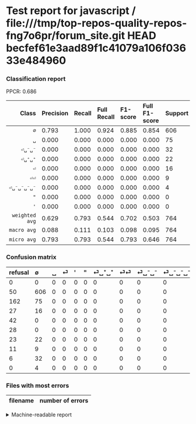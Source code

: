 # Test report for javascript / file:///tmp/top-repos-quality-repos-fng7o6pr/forum_site.git HEAD becfef61e3aad89f1c41079a106f03633e484960

### Classification report

PPCR: 0.686

| Class | Precision | Recall | Full Recall | F1-score | Full F1-score | Support | Full Support | PPCR |
|------:|:----------|:-------|:------------|:---------|:---------|:--------|:-------------|:-----|
| `∅` | 0.793| 1.000| 0.924| 0.885| 0.854| 606| 656| 0.924 |
| `␣` | 0.000| 0.000| 0.000| 0.000| 0.000| 75| 237| 0.316 |
| `⏎␣⁻␣⁻` | 0.000| 0.000| 0.000| 0.000| 0.000| 32| 38| 0.842 |
| `⏎␣⁺␣⁺` | 0.000| 0.000| 0.000| 0.000| 0.000| 22| 45| 0.489 |
| `⏎` | 0.000| 0.000| 0.000| 0.000| 0.000| 16| 43| 0.372 |
| `⏎⏎` | 0.000| 0.000| 0.000| 0.000| 0.000| 9| 20| 0.450 |
| `⏎␣⁻␣⁻␣⁻␣⁻` | 0.000| 0.000| 0.000| 0.000| 0.000| 4| 4| 1.000 |
| `"` | 0.000| 0.000| 0.000| 0.000| 0.000| 0| 28| 0.000 |
| `'` | 0.000| 0.000| 0.000| 0.000| 0.000| 0| 42| 0.000 |
| `weighted avg` | 0.629| 0.793| 0.544| 0.702| 0.503| 764| 1113| 0.686 |
| `macro avg` | 0.088| 0.111| 0.103| 0.098| 0.095| 764| 1113| 0.686 |
| `micro avg` | 0.793| 0.793| 0.544| 0.793| 0.646| 764| 1113| 0.686 |

### Confusion matrix

|refusal|  ∅| ␣| ⏎| '| "| ⏎␣⁺␣⁺| ⏎⏎| ⏎␣⁻␣⁻| ⏎␣⁻␣⁻␣⁻␣⁻| 
|:---|:---|:---|:---|:---|:---|:---|:---|:---|:---|
|0 |0 |0 |0 |0 |0 |0 |0 |0 |0 |
|50 |606 |0 |0 |0 |0 |0 |0 |0 |0 |
|162 |75 |0 |0 |0 |0 |0 |0 |0 |0 |
|27 |16 |0 |0 |0 |0 |0 |0 |0 |0 |
|42 |0 |0 |0 |0 |0 |0 |0 |0 |0 |
|28 |0 |0 |0 |0 |0 |0 |0 |0 |0 |
|23 |22 |0 |0 |0 |0 |0 |0 |0 |0 |
|11 |9 |0 |0 |0 |0 |0 |0 |0 |0 |
|6 |32 |0 |0 |0 |0 |0 |0 |0 |0 |
|0 |4 |0 |0 |0 |0 |0 |0 |0 |0 |

### Files with most errors

| filename | number of errors|
|:----:|:-----|

<details>
    <summary>Machine-readable report</summary>
```json
{
  "cl_report": {"\"": {"f1-score": 0.0, "precision": 0.0, "recall": 0.0, "support": 0}, "\u0027": {"f1-score": 0.0, "precision": 0.0, "recall": 0.0, "support": 0}, "macro avg": {"f1-score": 0.09829683698296837, "precision": 0.08813263525305409, "recall": 0.1111111111111111, "support": 764}, "micro avg": {"f1-score": 0.7931937172774869, "precision": 0.7931937172774869, "recall": 0.7931937172774869, "support": 764}, "weighted avg": {"f1-score": 0.7017159017082586, "precision": 0.6291562731284779, "recall": 0.7931937172774869, "support": 764}, "\u2205": {"f1-score": 0.8846715328467154, "precision": 0.7931937172774869, "recall": 1.0, "support": 606}, "\u23ce": {"f1-score": 0.0, "precision": 0.0, "recall": 0.0, "support": 16}, "\u23ce\u23ce": {"f1-score": 0.0, "precision": 0.0, "recall": 0.0, "support": 9}, "\u23ce\u2423\u207a\u2423\u207a": {"f1-score": 0.0, "precision": 0.0, "recall": 0.0, "support": 22}, "\u23ce\u2423\u207b\u2423\u207b": {"f1-score": 0.0, "precision": 0.0, "recall": 0.0, "support": 32}, "\u23ce\u2423\u207b\u2423\u207b\u2423\u207b\u2423\u207b": {"f1-score": 0.0, "precision": 0.0, "recall": 0.0, "support": 4}, "\u2423": {"f1-score": 0.0, "precision": 0.0, "recall": 0.0, "support": 75}},
  "cl_report_full": {"\"": {"f1-score": 0.0, "precision": 0.0, "recall": 0.0, "support": 28}, "\u0027": {"f1-score": 0.0, "precision": 0.0, "recall": 0.0, "support": 42}, "macro avg": {"f1-score": 0.09483568075117371, "precision": 0.08813263525305409, "recall": 0.10264227642276423, "support": 1113}, "micro avg": {"f1-score": 0.645711241342568, "precision": 0.7931937172774869, "recall": 0.5444743935309974, "support": 1113}, "weighted avg": {"f1-score": 0.5030636650089215, "precision": 0.46750680910514947, "recall": 0.5444743935309974, "support": 1113}, "\u2205": {"f1-score": 0.8535211267605635, "precision": 0.7931937172774869, "recall": 0.9237804878048781, "support": 656}, "\u23ce": {"f1-score": 0.0, "precision": 0.0, "recall": 0.0, "support": 43}, "\u23ce\u23ce": {"f1-score": 0.0, "precision": 0.0, "recall": 0.0, "support": 20}, "\u23ce\u2423\u207a\u2423\u207a": {"f1-score": 0.0, "precision": 0.0, "recall": 0.0, "support": 45}, "\u23ce\u2423\u207b\u2423\u207b": {"f1-score": 0.0, "precision": 0.0, "recall": 0.0, "support": 38}, "\u23ce\u2423\u207b\u2423\u207b\u2423\u207b\u2423\u207b": {"f1-score": 0.0, "precision": 0.0, "recall": 0.0, "support": 4}, "\u2423": {"f1-score": 0.0, "precision": 0.0, "recall": 0.0, "support": 237}},
  "ppcr": 0.6864330637915543
}
```
</details>
